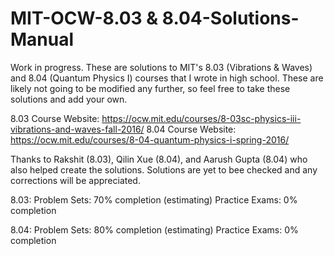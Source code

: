 # MIT-OCW-8.03 & 8.04-Solutions-Manual

Work in progress. These are solutions to MIT's 8.03 (Vibrations & Waves) and 8.04 (Quantum Physics I) courses that I wrote in high school. These are likely not going to be modified any further, so feel free to take these solutions and add your own. 

8.03 Course Website: https://ocw.mit.edu/courses/8-03sc-physics-iii-vibrations-and-waves-fall-2016/
8.04 Course Website: https://ocw.mit.edu/courses/8-04-quantum-physics-i-spring-2016/

Thanks to Rakshit (8.03), Qilin Xue (8.04), and Aarush Gupta (8.04) who also helped create the solutions. Solutions are yet to bee checked and any corrections will be appreciated.

8.03:
Problem Sets: 70% completion (estimating)
Practice Exams: 0% completion

8.04:
Problem Sets: 80% completion (estimating)
Practice Exams: 0% completion
